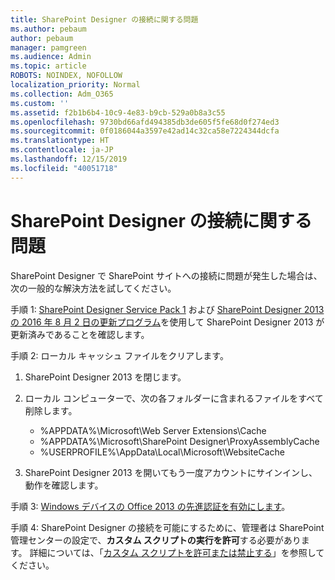 ```yaml
---
title: SharePoint Designer の接続に関する問題
ms.author: pebaum
author: pebaum
manager: pamgreen
ms.audience: Admin
ms.topic: article
ROBOTS: NOINDEX, NOFOLLOW
localization_priority: Normal
ms.collection: Adm_O365
ms.custom: ''
ms.assetid: f2b1b6b4-10c9-4e83-b9cb-529a0b8a3c55
ms.openlocfilehash: 9730bd66afd494385db3de605f5fe68d0f274ed3
ms.sourcegitcommit: 0f0186044a3597e42ad14c32ca58e7224344dcfa
ms.translationtype: HT
ms.contentlocale: ja-JP
ms.lasthandoff: 12/15/2019
ms.locfileid: "40051718"
---
```

# <a name="sharepoint-designer-connection-issues"></a>SharePoint Designer の接続に関する問題 

SharePoint Designer で SharePoint サイトへの接続に問題が発生した場合は、次の一般的な解決方法を試してください。

手順 1: [SharePoint Designer Service Pack 1](https://support.microsoft.com/help/2817441/description-of-microsoft-sharepoint-designer-2013-service-pack-1-sp1) および [SharePoint Designer 2013 の 2016 年 8 月 2 日の更新プログラム](https://support.microsoft.com/help/3114721/august-2-2016-update-for-sharepoint-designer-2013-kb3114721)を使用して SharePoint Designer 2013 が更新済みであることを確認します。



手順 2: ローカル キャッシュ ファイルをクリアします。

1. SharePoint Designer 2013 を閉じます。

2. ローカル コンピューターで、次の各フォルダーに含まれるファイルをすべて削除します。

    - %APPDATA%\Microsoft\Web Server Extensions\Cache
    - %APPDATA%\Microsoft\SharePoint Designer\ProxyAssemblyCache
    - %USERPROFILE%\AppData\Local\Microsoft\WebsiteCache

3. SharePoint Designer 2013 を開いてもう一度アカウントにサインインし、動作を確認します。

手順 3: [Windows デバイスの Office 2013 の先進認証を有効にします](https://docs.microsoft.com/office365/admin/security-and-compliance/enable-modern-authentication?redirectSourcePath=/article/Enable-Modern-Authentication-for-Office-2013-on-Windows-devices-7dc1c01a-090f-4971-9677-f1b192d6c910&view=o365-worldwide)。

手順 4: SharePoint Designer の接続を可能にするために、管理者は SharePoint 管理センターの設定で、**カスタム スクリプトの実行を許可**する必要があります。 詳細については、「[カスタム スクリプトを許可または禁止する](https://docs.microsoft.com/sharepoint/allow-or-prevent-custom-script)」を参照してください。



